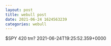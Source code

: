 ```yaml
--- 
layout: post 
title: webull post 
date: 2021-06-24 1624563239 
categories: webull 
--- 
```

$SPY 420 tm?	2021-06-24T19:25:52.359+0000